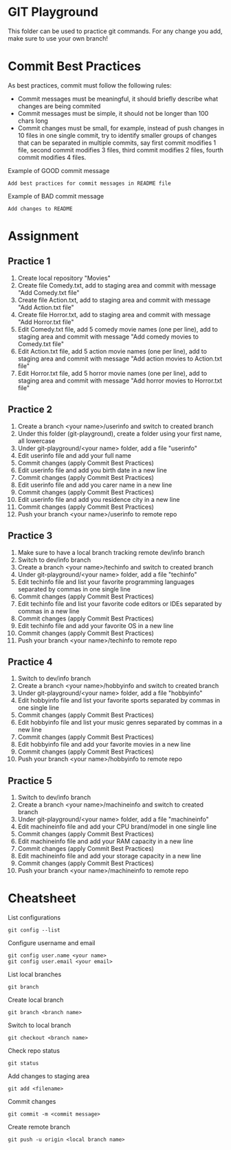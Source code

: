 # GIT Playground
This folder can be used to practice git commands. For any change you add, make sure to use your own branch!

# Commit Best Practices
As best practices, commit must follow the following rules:
- Commit messages must be meaningful, it should briefly describe what changes are being commited
- Commit messages must be simple, it should not be longer than 100 chars long
- Commit changes must be small, for example, instead of push changes in 10 files in one single commit, try to identify smaller groups of changes that can be separated in multiple commits, say first commit modifies 1 file, second commit modifies 3 files, third commit modifies 2 files, fourth commit modifies 4 files.

Example of GOOD commit message
```
Add best practices for commit messages in README file
```

Example of BAD commit message
```
Add changes to README
```

# Assignment

## Practice 1
1. Create local repository "Movies"
2. Create file Comedy.txt, add to staging area and commit with message "Add Comedy.txt file"
3. Create file Action.txt, add to staging area and commit with message "Add Action.txt file"
4. Create file Horror.txt, add to staging area and commit with message "Add Horror.txt file"
5. Edit Comedy.txt file, add 5 comedy movie names (one per line), add to staging area and commit with message "Add comedy movies to Comedy.txt file"
6. Edit Action.txt file, add 5 action movie names (one per line), add to staging area and commit with message "Add action movies to Action.txt file"
7. Edit Horror.txt file, add 5 horror movie names (one per line), add to staging area and commit with message "Add horror movies to Horror.txt file"

## Practice 2
1. Create a branch \<your name\>/userinfo and switch to created branch
2. Under this folder (git-playground), create a folder using your first name, all lowercase
3. Under git-playground/\<your name\> folder, add a file "userinfo"
4. Edit userinfo file and add your full name
5. Commit changes (apply Commit Best Practices)
6. Edit userinfo file and add you birth date in a new line
7. Commit changes (apply Commit Best Practices)
8. Edit userinfo file and add you carer name in a new line
9. Commit changes (apply Commit Best Practices)
10. Edit userinfo file and add you residence city in a new line
11. Commit changes (apply Commit Best Practices)
12. Push your branch \<your name\>/userinfo to remote repo

## Practice 3
1. Make sure to have a local branch tracking remote dev/info branch
2. Switch to dev/info branch
3. Create a branch \<your name\>/techinfo and switch to created branch
4. Under git-playground/\<your name\> folder, add a file "techinfo"
5. Edit techinfo file and list your favorite programming languages separated by commas in one single line
6. Commit changes (apply Commit Best Practices)
7. Edit techinfo file and list your favorite code editors or IDEs separated by commas in a new line
8. Commit changes (apply Commit Best Practices)
9. Edit techinfo file and add your favorite OS in a new line
10. Commit changes (apply Commit Best Practices)
11. Push your branch \<your name\>/techinfo to remote repo

## Practice 4
1. Switch to dev/info branch
2. Create a branch \<your name\>/hobbyinfo and switch to created branch
3. Under git-playground/\<your name\> folder, add a file "hobbyinfo"
4. Edit hobbyinfo file and list your favorite sports separated by commas in one single line
5. Commit changes (apply Commit Best Practices)
6. Edit hobbyinfo file and list your music genres separated by commas in a new line
7. Commit changes (apply Commit Best Practices)
8. Edit hobbyinfo file and add your favorite movies in a new line
9. Commit changes (apply Commit Best Practices)
10. Push your branch \<your name\>/hobbyinfo to remote repo

## Practice 5
1. Switch to dev/info branch
2. Create a branch \<your name\>/machineinfo and switch to created branch
3. Under git-playground/\<your name\> folder, add a file "machineinfo"
4. Edit machineinfo file and add your CPU brand/model in one single line
5. Commit changes (apply Commit Best Practices)
6. Edit machineinfo file and add your RAM capacity in a new line
7. Commit changes (apply Commit Best Practices)
8. Edit machineinfo file and add your storage capacity in a new line
9. Commit changes (apply Commit Best Practices)
10. Push your branch \<your name\>/machineinfo to remote repo

# Cheatsheet

List configurations
```
git config --list
```

Configure username and email
```
git config user.name <your name>
git config user.email <your email>
```

List local branches
```
git branch
```

Create local branch
```
git branch <branch name>
```

Switch to local branch
```
git checkout <branch name>
```

Check repo status
```
git status
```

Add changes to staging area
```
git add <filename>
```

Commit changes
```
git commit -m <commit message>
```

Create remote branch
```
git push -u origin <local branch name>
```